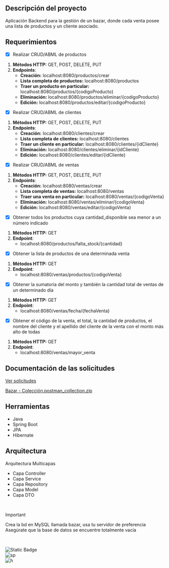 ## Descripción del proyecto
Aplicación Backend para la gestión de un bazar, donde cada venta posee una lista de productos y un cliente asociado.

## Requerimientos
- [x] Realizar CRUD/ABML de productos
<ol>
  <li>
    <strong>Métodos HTTP:</strong> GET, POST, DELETE, PUT 
  </li>
  <li>
    <strong>Endpoints</strong>: 
    <ul>
      <li>
        <strong>Creación:</strong> localhost:8080/productos/crear 
      </li>
      <li>
        <strong>Lista completa de productos:</strong> localhost:8080/productos 
      </li>
      <li>
        <strong>Traer un producto en particular:</strong> localhost:8080/productos/{codigoProducto}
      </li>
      <li>
        <strong>Eliminación:</strong> localhost:8080/productos/eliminar/{codigoProducto} 
      </li>
      <li>
        <strong>Edición:</strong> localhost:8080/productos/editar/{codigoProducto}
      </li>
    </ul>
  </li>
</ol>
      
- [x] Realizar CRUD/ABML de clientes
<ol>
  <li>
    <strong>Métodos HTTP:</strong> GET, POST, DELETE, PUT 
  </li>
  <li>
    <strong>Endpoints</strong>: 
    <ul>
      <li>
        <strong>Creación:</strong> localhost:8080/clientes/crear
      </li>
      <li>
        <strong>Lista completa de clientes:</strong> localhost:8080/clientes 
      </li>
      <li>
        <strong>Traer un cliente en particular:</strong> localhost:8080/clientes/{idCliente}
      </li>
      <li>
        <strong>Eliminación:</strong> localhost:8080/clientes/eliminar/{idCliente} 
      </li>
      <li>
        <strong>Edición:</strong> localhost:8080/clientes/editar/{idCliente}
      </li>
    </ul>
  </li>
</ol>

- [x] Realizar CRUD/ABML de ventas
<ol>
  <li>
    <strong>Métodos HTTP:</strong> GET, POST, DELETE, PUT 
  </li>
  <li>
    <strong>Endpoints</strong>: 
    <ul>
      <li>
        <strong>Creación:</strong> localhost:8080/ventas/crear
      </li>
      <li>
        <strong>Lista completa de ventas:</strong> localhost:8080/ventas 
      </li>
      <li>
        <strong>Traer una venta en particular:</strong> localhost:8080/ventas/{codigoVenta}
      </li>
      <li>
        <strong>Eliminación:</strong> localhost:8080/ventas/eliminar/{codigoVenta} 
      </li>
      <li>
        <strong>Edición:</strong> localhost:8080/ventas/editar/{codigoVenta}
      </li>
    </ul>
  </li>
</ol>

- [x] Obtener todos los productos cuya cantidad_disponible sea menor a un número indicado
<ol>
  <li>
    <strong>Métodos HTTP:</strong> GET
  </li>
  <li>
    <strong>Endpoint</strong>: 
    <ul>
      <li>
        localhost:8080/productos/falta_stock/{cantidad}
      </li>
    </ul>
  </li>
</ol>

- [x] Obtener la lista de productos de una determinada venta
<ol>
  <li>
    <strong>Métodos HTTP:</strong> GET
  </li>
  <li>
    <strong>Endpoint</strong>: 
    <ul>
      <li>
        localhost:8080/ventas/productos/{codigoVenta}
      </li>
    </ul>
  </li>
</ol>

- [x] Obtener la sumatoria del monto y también la cantidad total de ventas de un determinado día
<ol>
  <li>
    <strong>Métodos HTTP:</strong> GET
  </li>
  <li>
    <strong>Endpoint</strong>: 
    <ul>
      <li>
        localhost:8080/ventas/fecha/{fechaVenta}
      </li>
    </ul>
  </li>
</ol>

- [x] Obtener el código de la venta, el total, la cantidad de productos, el nombre del cliente y el apellido del cliente de la venta con el monto más alto de todas
<ol>
  <li>
    <strong>Métodos HTTP:</strong> GET
  </li>
  <li>
    <strong>Endpoint</strong>: 
    <ul>
      <li>
        localhost:8080/ventas/mayor_venta
      </li>
    </ul>
  </li>
</ol>

## Documentación de las solicitudes
[Ver solicitudes](https://documenter.getpostman.com/view/13576757/2sAXxV4UbS)

[Bazar - Colección.postman_collection.zip](https://github.com/user-attachments/files/17400835/Bazar.-.Spring.Boot.-.JPA.%2B.Hibernate.postman_collection.zip)

## Herramientas
* Java
* Spring Boot
* JPA
* Hibernate

## Arquitectura
Arquitectura Multicapas
* Capa Controller
* Capa Service
* Capa Repository
* Capa Model
* Capa DTO

</br>

> [!IMPORTANT]
> Crea la bd en MySQL llamada bazar, usa tu servidor de preferencia </br>
> Asegúrate que la base de datos se encuentre totalmente vacía

</br>

![Static Badge](https://img.shields.io/badge/java-white?style=for-the-badge&logo=openjdk&logoColor=white&labelColor=black)
</br>
![sp](https://img.shields.io/badge/SPRING%20BOOT-white?style=for-the-badge&logo=springboot&logoColor=white&labelColor=%236DB33F)
</br>
![h](https://img.shields.io/badge/HIBERNATE-white?style=for-the-badge&logo=hibernate&logoColor=white&labelColor=%23FF2E63)
